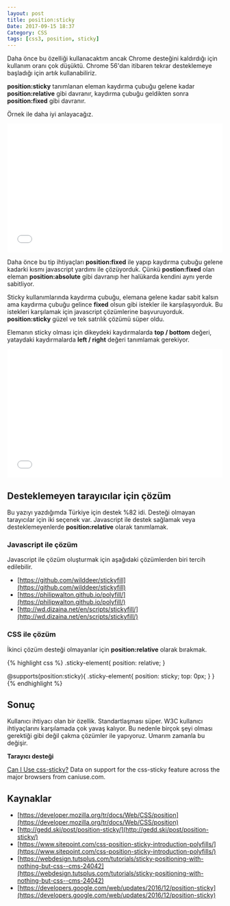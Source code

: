 ```yaml
---
layout: post
title: position:sticky 
Date: 2017-09-15 18:37
Category: CSS
tags: [css3, position, sticky]
---
```


Daha önce bu özelliği kullanacaktım ancak Chrome desteğini kaldırdığı için kullanım oranı çok düşüktü. Chrome 56'dan itibaren tekrar desteklemeye başladığı için artık  kullanabiliriz.

**position:sticky** tanımlanan eleman kaydırma çubuğu gelene kadar **position:relative** gibi davranır, kaydırma çubuğu geldikten sonra **position:fixed** gibi davranır. 

Örnek ile daha iyi anlayacağız.

<iframe height='300' scrolling='no' title='jGPLgO' src='//codepen.io/fatihhayri/embed/jGPLgO/?height=300&theme-id=13521&default-tab=html,result&embed-version=2' frameborder='no' allowtransparency='true' allowfullscreen='true' style='width: 100%;'>See the Pen <a href='https://codepen.io/fatihhayri/pen/jGPLgO/'>jGPLgO</a> by Fatih  (<a href='https://codepen.io/fatihhayri'>@fatihhayri</a>) on <a href='https://codepen.io'>CodePen</a>.
</iframe>

Daha önce bu tip ihtiyaçları **position:fixed** ile yapıp kaydırma çubuğu gelene kadarki kısmı javascript yardımı ile çözüyorduk. Çünkü **postion:fixed** olan eleman **position:absolute** gibi davranıp her halükarda kendini aynı yerde sabitliyor. 

Sticky kullanımlarında kaydırma çubuğu, elemana gelene kadar sabit kalsın ama kaydırma çubuğu gelince **fixed** olsun gibi istekler ile karşılaşıyorduk. Bu istekleri karşılamak için javascript çözümlerine başvuruyorduk. **position:sticky** güzel ve tek satrılık çözümü süper oldu.

Elemanın sticky olması için dikeydeki kaydırmalarda **top / bottom** değeri, yataydaki kaydırmalarda **left / right** değeri tanımlamak gerekiyor.

<iframe height='300' scrolling='no' title='QqbmpM' src='//codepen.io/fatihhayri/embed/QqbmpM/?height=300&theme-id=13521&default-tab=result&embed-version=2' frameborder='no' allowtransparency='true' allowfullscreen='true' style='width: 100%;'>See the Pen <a href='https://codepen.io/fatihhayri/pen/QqbmpM/'>QqbmpM</a> by Fatih  (<a href='https://codepen.io/fatihhayri'>@fatihhayri</a>) on <a href='https://codepen.io'>CodePen</a>.
</iframe>

## Desteklemeyen tarayıcılar için çözüm

Bu yazıyı yazdığımda Türkiye için destek %82 idi. Desteği olmayan tarayıcılar için iki seçenek var. Javascript ile destek sağlamak veya desteklemeyenlerde **position:relative** olarak tanımlamak.

### Javascript ile çözüm

Javascript ile çözüm oluşturmak için aşağıdaki çözümlerden biri tercih edilebilir.

 - [https://github.com/wilddeer/stickyfill](https://github.com/wilddeer/stickyfill) 
 - [https://philipwalton.github.io/polyfill/](https://philipwalton.github.io/polyfill/) 
 - [http://wd.dizaina.net/en/scripts/stickyfill/](http://wd.dizaina.net/en/scripts/stickyfill/)

### CSS ile çözüm

İkinci çözüm desteği olmayanlar için **position:relative** olarak bırakmak.

{% highlight css %}
.sticky-element{
  position: relative; 
}

@supports(position:sticky){
  .sticky-element{
    position: sticky;
    top: 0px;
  }
}
{% endhighlight %}

## Sonuç

Kullanıcı ihtiyacı olan bir özellik. Standartlaşması süper. W3C kullanıcı ihtiyaçlarını karşılamada çok yavaş kalıyor. Bu nedenle birçok şeyi olması gerektiği gibi değil çakma çözümler ile yapıyoruz. Umarım zamanla bu değişir.

**Tarayıcı desteği**

<p class="ciu_embed" data-feature="css-sticky" data-periods="future_1,current,past_1,past_2">  <a href="http://caniuse.com/#feat=css-sticky">Can I Use css-sticky?</a> Data on support for the css-sticky feature across the major browsers from caniuse.com. </p>


## Kaynaklar

 - [https://developer.mozilla.org/tr/docs/Web/CSS/position](https://developer.mozilla.org/tr/docs/Web/CSS/position)
 - [http://gedd.ski/post/position-sticky/](http://gedd.ski/post/position-sticky/)
 - [https://www.sitepoint.com/css-position-sticky-introduction-polyfills/](https://www.sitepoint.com/css-position-sticky-introduction-polyfills/)
 - [https://webdesign.tutsplus.com/tutorials/sticky-positioning-with-nothing-but-css--cms-24042](https://webdesign.tutsplus.com/tutorials/sticky-positioning-with-nothing-but-css--cms-24042)
 - [https://developers.google.com/web/updates/2016/12/position-sticky](https://developers.google.com/web/updates/2016/12/position-sticky)